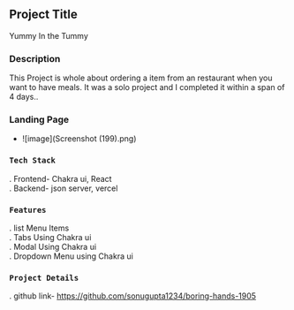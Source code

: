 

## Project Title

Yummy In the Tummy

### Description

This Project is whole about ordering a item from an restaurant when you want to have meals. It was a solo project and I completed it within a span of 4 days..


### Landing Page

- ![image](Screenshot (199).png)

### `Tech Stack`

. Frontend- Chakra ui, React <br/>
. Backend- json server, vercel 

### `Features`

. list Menu Items<br/>
. Tabs Using Chakra ui<br/>
. Modal Using Chakra ui<br/>
. Dropdown Menu using Chakra ui<br/>

### `Project Details`

. github link- https://github.com/sonugupta1234/boring-hands-1905 <br/>



